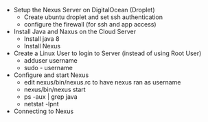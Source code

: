 - Setup the Nexus Server on DigitalOcean (Droplet)
  - Create ubuntu droplet and set ssh authentication
  - configure the firewall (for ssh and app access)
- Install Java and Naxus on the Cloud Server
  - Install java 8
  - Install Nexus
- Create a Linux User to login to Server (instead of using Root User)
  - adduser username
  - sudo - username
- Configure and start Nexus
  - edit nexus/bin/nexus.rc to have nexus ran as username
  - nexus/bin/nexus start
  - ps -aux | grep java
  - netstat -lpnt
- Connecting to Nexus
